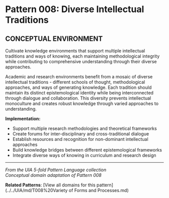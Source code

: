 # Pattern 008: Diverse Intellectual Traditions

## CONCEPTUAL ENVIRONMENT

Cultivate knowledge environments that support multiple intellectual traditions and ways of knowing, each maintaining methodological integrity while contributing to comprehensive understanding through their diverse approaches.

Academic and research environments benefit from a mosaic of diverse intellectual traditions - different schools of thought, methodological approaches, and ways of generating knowledge. Each tradition should maintain its distinct epistemological identity while being interconnected through dialogue and collaboration. This diversity prevents intellectual monoculture and creates robust knowledge through varied approaches to understanding.

**Implementation:**
- Support multiple research methodologies and theoretical frameworks
- Create forums for inter-disciplinary and cross-traditional dialogue
- Establish resources and recognition for non-dominant intellectual approaches
- Build knowledge bridges between different epistemological frameworks
- Integrate diverse ways of knowing in curriculum and research design

---

*From the UIA 5-fold Pattern Language collection*  
*Conceptual domain adaptation of Pattern 008*

**Related Patterns**: [View all domains for this pattern](../../UIA/md/T008%20Variety of Forms and Processes.md)